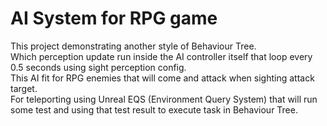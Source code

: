 # AI System for RPG game
This project demonstrating another style of Behaviour Tree.  
Which perception update run inside the AI controller itself that loop every 0.5 seconds using sight perception config.  
This AI fit for RPG enemies that will come and attack when sighting attack target.  
For teleporting using Unreal EQS (Environment Query System) that will run some test and using that test result to execute task in Behaviour Tree.  